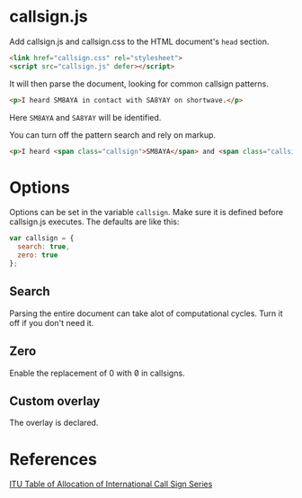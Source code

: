 # callsign.js

Add callsign.js and callsign.css to the HTML document's `head` section.
```html
<link href="callsign.css" rel="stylesheet">
<script src="callsign.js" defer></script>
```

It will then parse the document, looking for common callsign patterns.
```html
<p>I heard SM8AYA in contact with SA8YAY on shortwave.</p>
```
Here `SM8AYA` and `SA8YAY` will be identified.

You can turn off the pattern search and rely on markup.
```html
<p>I heard <span class="callsign">SM8AYA</span> and <span class="callsign">SA8YAY</span> on shortwave.</p>
```

# Options
Options can be set in the variable `callsign`. Make sure it is defined before callsign.js executes. The defaults are like this:
```javascript
var callsign = {
  search: true,
  zero: true
};
```

## Search
Parsing the entire document can take alot of computational cycles. Turn it off if you don't need it.

## Zero
Enable the replacement of 0 with 0&#x0338; in callsigns.

## Custom overlay
The overlay is declared.

# References
[ITU Table of Allocation of International Call Sign Series](https://www.arrl.org/international-call-sign-series)
